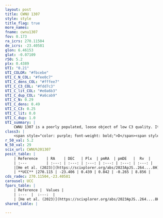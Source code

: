 ```yaml
---
layout: post
title: CWNU 1307
style: style
title_flag: true
more_names: 
fname: cwnu1307
fov: 0.173
ra_icrs: 270.11504
de_icrs: -23.40581
glon: 6.46153
glat: -0.07109
r50: 5.2
plx: 0.4389
UTI: "0.21"
UTI_COLOR: "#fbcebe"
UTI_C_N_COL: "#fee0c7"
UTI_C_dens_COL: "#fffee7"
UTI_C_C3_COL: "#fdd7c3"
UTI_C_lit_COL: "#e0a6b3"
UTI_C_dup_COL: "#a6cab9"
UTI_C_N: 0.29
UTI_C_dens: 0.49
UTI_C_C3: 0.25
UTI_C_lit: 0.0
UTI_C_dup: 1.0
UTI_summary: |
    CWNU 1307 is a poorly populated, loose object of low C3 quality. It was recently reported in the literature.
class3: |
    <span style="color: purple; font-weight: bold;">D</span><span style="color: #FFC300; font-weight: bold;">B</span>
r_50_val: 5.2
N_50_val: 29
scix_url: CWNU%201307
posit_table: |
    | Reference    | RA    | DEC   | Plx  | pmRA  | pmDE   |  Rv  |
    | :---         | :---: | :---: | :---: | :---: | :---: | :---: |
    |[He et al. (2023)](https://scixplorer.org/abs/2023ApJS..264....8H) | 270.144 | -23.42 | 0.45 | 0.832 | -0.258 | 8.72 |
    | **UCC** |270.115 | -23.406 | 0.439 | 0.842 | -0.265 | 8.856 | 
cds_radec: 270.11504,-23.40581
carousel: UCC
fpars_table: |
    | Reference |  Values |
    | :---  |  :---:  |
    | [He et al. (2023)](https://scixplorer.org/abs/2023ApJS..264....8H) | `A0=3.6, m-M=11.5, logAge=8.6` |
shared_table: |
    
---
```

